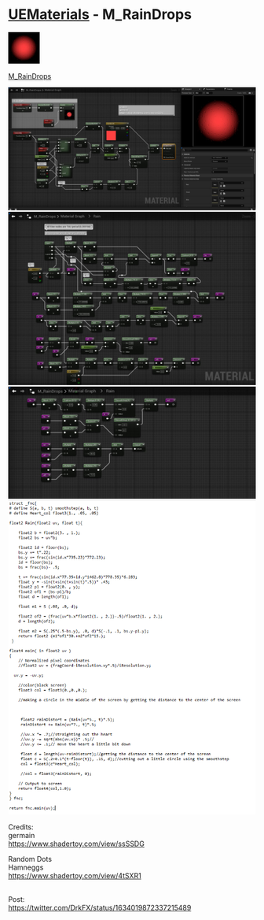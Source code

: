 # <a href="..">UEMaterials</a> - M_RainDrops
<img src="M_RainDrops_00.jpeg" width="64px" /><br/>

<a href="../M_RainDrops.uasset">M_RainDrops</a><br/>

<img src="M_RainDrops_01.jpeg" width="640px" /><br/>
<img src="M_RainDrops_02.jpeg" width="640px" /><br/>
<img src="M_RainDrops_03.jpeg" width="640px" /><br/>
<img src="M_RainDrops_04.png" width="640px" /><br/>

Credits:<br/>
germain<br/>
<a href="https://www.shadertoy.com/view/ssSSDG">https://www.shadertoy.com/view/ssSSDG</a><br/>

Random Dots<br/>
Hamneggs<br/>
<a href="https://www.shadertoy.com/view/4tSXR1">https://www.shadertoy.com/view/4tSXR1</a><br/>

<br/>
Post:<br/>
<a href="https://twitter.com/DrkFX/status/1634019872337215489">https://twitter.com/DrkFX/status/1634019872337215489</a><br/>